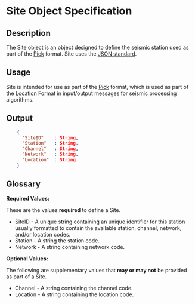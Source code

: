 # Site Object Specification

## Description

The Site object is an object designed to define the seismic station used as part
of the [Pick](Pick.md) format.  Site uses the
[JSON standard](http://www.json.org).

## Usage
Site is intended for use as part of the [Pick](Pick.md) format, which is used
as part of the [Location](Location.md) Format in input/output messages for
seismic processing algorithms.

## Output
```json
    {
      "SiteID"    : String,
      "Station"   : String,
      "Channel"   : String,
      "Network"   : String,
      "Location"  : String
    }
```

## Glossary
**Required Values:**

These are the values **required** to define a Site.

* SiteID -  A unique string containing an unique identifier for this station
usually formatted to contain the available station, channel, network, and/or
location codes.
* Station - A string the station code.
* Network - A string containing network code.

**Optional Values:**

The following are supplementary values that **may or may not** be provided as
part of a Site.

* Channel - A string containing the channel code.
* Location - A string containing the location code.
